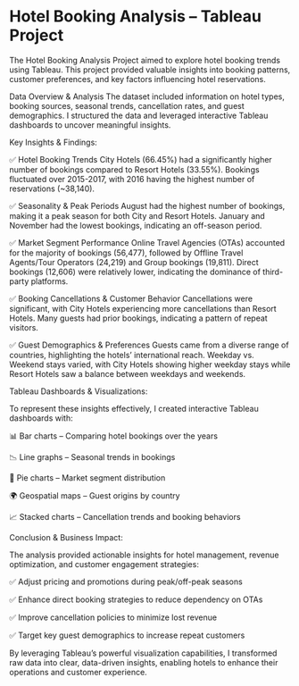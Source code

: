 # Hotel Booking Analysis – Tableau Project
The Hotel Booking Analysis Project aimed to explore hotel booking trends using Tableau. This project provided valuable insights into booking patterns, customer preferences, and key factors influencing hotel reservations.

Data Overview & Analysis
The dataset included information on hotel types, booking sources, seasonal trends, cancellation rates, and guest demographics. I structured the data and leveraged interactive Tableau dashboards to uncover meaningful insights.

Key Insights & Findings:

✅ Hotel Booking Trends
City Hotels (66.45%) had a significantly higher number of bookings compared to Resort Hotels (33.55%).
Bookings fluctuated over 2015-2017, with 2016 having the highest number of reservations (~38,140).

✅ Seasonality & Peak Periods
August had the highest number of bookings, making it a peak season for both City and Resort Hotels.
January and November had the lowest bookings, indicating an off-season period.

✅ Market Segment Performance
Online Travel Agencies (OTAs) accounted for the majority of bookings (56,477), followed by Offline Travel Agents/Tour Operators (24,219) and Group bookings (19,811).
Direct bookings (12,606) were relatively lower, indicating the dominance of third-party platforms.

✅ Booking Cancellations & Customer Behavior
Cancellations were significant, with City Hotels experiencing more cancellations than Resort Hotels.
Many guests had prior bookings, indicating a pattern of repeat visitors.

✅ Guest Demographics & Preferences
Guests came from a diverse range of countries, highlighting the hotels’ international reach.
Weekday vs. Weekend stays varied, with City Hotels showing higher weekday stays while Resort Hotels saw a balance between weekdays and weekends.


Tableau Dashboards & Visualizations:

To represent these insights effectively, I created interactive Tableau dashboards with:

📊 Bar charts – Comparing hotel bookings over the years

📉 Line graphs – Seasonal trends in bookings

📌 Pie charts – Market segment distribution

🌍 Geospatial maps – Guest origins by country

📈 Stacked charts – Cancellation trends and booking behaviors

Conclusion & Business Impact:

The analysis provided actionable insights for hotel management, revenue optimization, and customer engagement strategies:

✅ Adjust pricing and promotions during peak/off-peak seasons

✅ Enhance direct booking strategies to reduce dependency on OTAs

✅ Improve cancellation policies to minimize lost revenue

✅ Target key guest demographics to increase repeat customers

By leveraging Tableau’s powerful visualization capabilities, I transformed raw data into clear, data-driven insights, enabling hotels to enhance their operations and customer experience.

